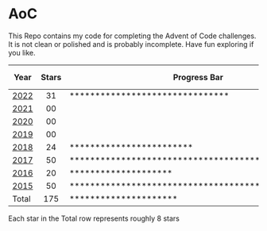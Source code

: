 # AoC

This Repo contains my code for completing the Advent of Code challenges. It is not clean or polished and is probably incomplete. Have fun exploring if you like.

| Year               | Stars | Progress Bar                                       | Percent Done |
|--------------------|:-----:|----------------------------------------------------|:-------------|
| [2022](Years/2022) | 31    | *******************************                    | 62%          |
| [2021](Years/2021) | 00    |                                                    | 0%           |
| [2020](Years/2020) | 00    |                                                    | 0%           |
| [2019](Years/2019) | 00    |                                                    | 0%           |
| [2018](Years/2018) | 24    | ************************                           | 48%          |
| [2017](Years/2017) | 50    | ************************************************** | 100%         |
| [2016](Years/2016) | 20    | ********************                               | 40%          |
| [2015](Years/2015) | 50    | ************************************************** | 100%         |
| Total              | 175   | *********************                              | 43.8%        |

Each star in the Total row represents roughly 8 stars
